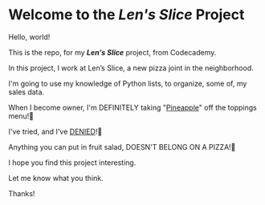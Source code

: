 # Welcome to the ***Len's Slice*** Project

Hello, world!

This is the repo, for my ***Len's Slice*** project, from Codecademy.

In this project, I work at Len’s Slice, a new pizza joint in the neighborhood.

I'm going to use my knowledge of Python lists, to organize, some of, my sales data.

When I become owner, I'm DEFINITELY taking "[Pineapple](https://youtu.be/rKuR-1TC7s4?si=qVXbmHz1dinqXdKf&t=55)" off the toppings menu!🤣

I've tried, and I've [DENIED](https://youtu.be/RD1KqbDdmuE?si=VXvmykKRMSh7d2b9&t=9)!🤣

Anything you can put in fruit salad, DOESN'T BELONG ON A PIZZA!🤣

I hope you find this project interesting.

Let me know what you think.

Thanks!
